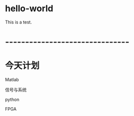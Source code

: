 # hello-world
This is a test.


# ------------------------------- #
# 今天计划 #

Matlab

信号与系统

python

FPGA
